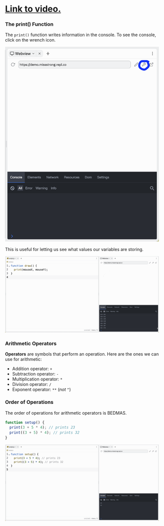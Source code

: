 # [Link to video.]()
### The print() Function

The `print()` function writes information in the console. To see the console, click on the wrench icon.

![](../../Images/Show_Console.png)

This is useful for letting us see what values our variables are storing.

![](../../Images/Print_Mouse_Coordinates.png)

### Arithmetic Operators

**Operators** are symbols that perform an operation. Here are the ones we can use for arithmetic:

* Addition operator: `+`
* Subtraction operator: `-`
* Multiplication operator: `*`
* Division operator: `/`
* Exponent operator: `**` (*not* `^`)

### Order of Operations

The order of operations for arithmetic operators is BEDMAS. 

```js
function setup() {
  print(3 + 5 * 4); // prints 23
  print((3 + 5) * 4); // prints 32
}
```

![](../../Images/Print1.png)
